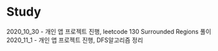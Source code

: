 # Study

 2020_10_30 - 개인 앱 프로젝트 진행, leetcode 130 Surrounded Regions 풀이  
 2020_11_1 - 개인 앱 프로젝트 진행, DFS알고리즘 정리  
